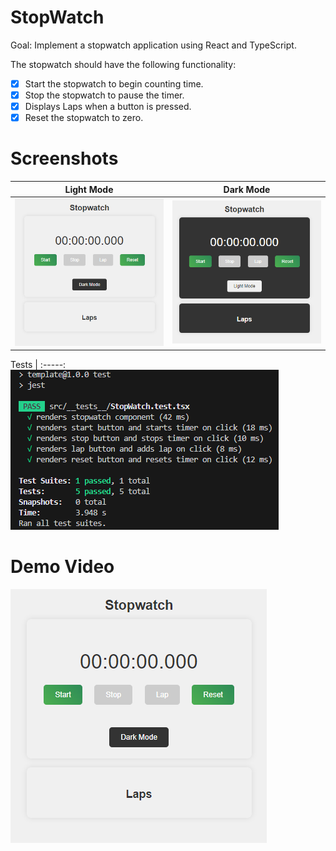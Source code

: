 # StopWatch
Goal: Implement a stopwatch application using React and TypeScript. 

The stopwatch should have the following functionality:

- [x] Start the stopwatch to begin counting time.
- [x] Stop the stopwatch to pause the timer.
- [x] Displays Laps when a button is pressed.
- [x] Reset the stopwatch to zero.

# Screenshots
Light Mode       | Dark Mode
:---------------:|:----------:
![](./src/assets/images/stopwatch.png) | ![](./src/assets/images/Dark-Stopwatch.png)

Tests | 
:-----:
![](./src/assets/images/tests.png)

# Demo Video
[![StopWatch Video Demo](./src/assets/images/stopwatch.png)](https://youtu.be/Z3zlbC5Vytk)

